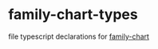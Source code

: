 # family-chart-types
file typescript declarations for [family-chart](https://github.com/donatso/family-chart)
